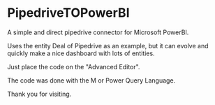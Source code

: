 # PipedriveTOPowerBI
A simple and direct pipedrive connector for Microsoft PowerBI.

Uses the entity Deal of Pipedrive as an example, but it can evolve and quickly make a nice dashboard with lots of entities.

Just place the code on the "Advanced Editor".

The code was done with the M or Power Query Language.

Thank you for visiting.
